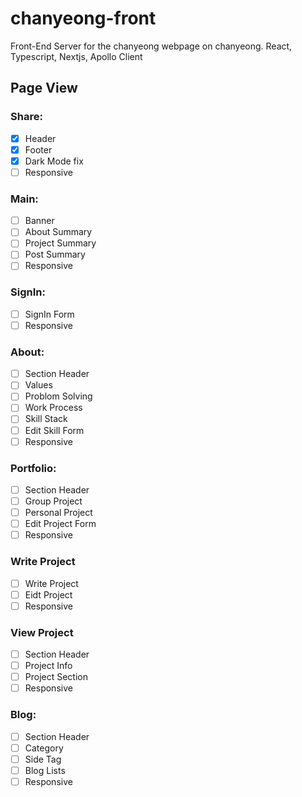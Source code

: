 # chanyeong-front

Front-End Server for the chanyeong webpage on chanyeong. React, Typescript, Nextjs, Apollo Client

## Page View

### Share:

- [x] Header
- [x] Footer
- [x] Dark Mode fix
- [ ] Responsive

### Main:

- [ ] Banner
- [ ] About Summary
- [ ] Project Summary
- [ ] Post Summary
- [ ] Responsive

### SignIn:

- [ ] SignIn Form
- [ ] Responsive

### About:

- [ ] Section Header
- [ ] Values
- [ ] Problom Solving
- [ ] Work Process
- [ ] Skill Stack
- [ ] Edit Skill Form
- [ ] Responsive

### Portfolio:

- [ ] Section Header
- [ ] Group Project
- [ ] Personal Project
- [ ] Edit Project Form
- [ ] Responsive

### Write Project

- [ ] Write Project
- [ ] Eidt Project
- [ ] Responsive

### View Project

- [ ] Section Header
- [ ] Project Info
- [ ] Project Section
- [ ] Responsive

### Blog:

- [ ] Section Header
- [ ] Category
- [ ] Side Tag
- [ ] Blog Lists
- [ ] Responsive

